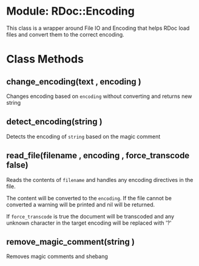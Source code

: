 # Module: RDoc::Encoding
    

This class is a wrapper around File IO and Encoding that helps RDoc load files
and convert them to the correct encoding.


# Class Methods
## change_encoding(text , encoding ) [](#method-c-change_encoding)
Changes encoding based on `encoding` without converting and returns new string
## detect_encoding(string ) [](#method-c-detect_encoding)
Detects the encoding of `string` based on the magic comment
## read_file(filename , encoding , force_transcode false) [](#method-c-read_file)
Reads the contents of `filename` and handles any encoding directives in the
file.

The content will be converted to the `encoding`.  If the file cannot be
converted a warning will be printed and nil will be returned.

If `force_transcode` is true the document will be transcoded and any unknown
character in the target encoding will be replaced with '?'
## remove_magic_comment(string ) [](#method-c-remove_magic_comment)
Removes magic comments and shebang

